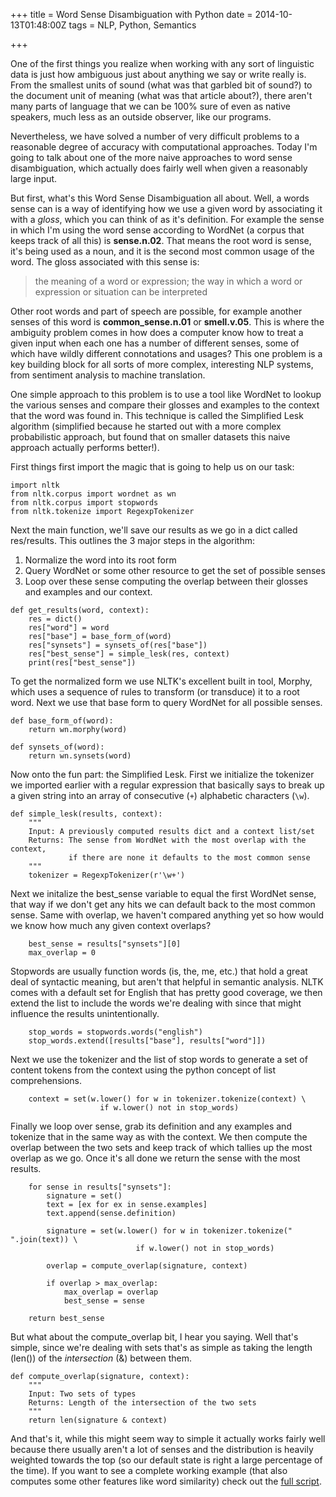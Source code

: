 +++
title = Word Sense Disambiguation with Python
date = 2014-10-13T01:48:00Z
tags = NLP, Python, Semantics

+++

One of the first things you realize when working with any sort of linguistic data is just how ambiguous just about anything we say or write really is. From the smallest units of sound (what was that garbled bit of sound?) to the document unit of meaning (what was that article about?), there aren't many parts of language that we can be 100% sure of even as native speakers, much less as an outside observer, like our programs.

Nevertheless, we have solved a number of very difficult problems to a reasonable degree of accuracy with computational approaches. Today I'm going to talk about one of the more naive approaches to word sense disambiguation, which actually does fairly well when given a reasonably large input.

But first, what's this Word Sense Disambiguation all about. Well, a words sense can is a way of identifying how we use a given word by associating it with a *gloss*, which you can think of as it's definition. For example the sense in which I'm using the word sense according to WordNet (a corpus that keeps track of all this) is **sense.n.02**. That means the root word is sense, it's being used as a noun, and it is the second most common usage of the word. The gloss associated with this sense is:

> the meaning of a word or expression; the way in which a word or expression or situation can be interpreted

Other root words and part of speech are possible, for example another senses of this word is **common_sense.n.01** or **smell.v.05**. This is where the ambiguity problem comes in how does a computer know how to treat a given input when each one has a number of different senses, some of which have wildly different connotations and usages? This one problem is a key building block for all sorts of more complex, interesting NLP systems, from sentiment analysis to machine translation.

One simple approach to this problem is to use a tool like WordNet to lookup the various senses and compare their glosses and examples to the context that the word was found in. This technique is called the Simplified Lesk algorithm (simplified because he started out with a more complex probabilistic approach, but found that on smaller datasets this naive approach actually performs better!).

First things first import the magic that is going to help us on our task:

~~~
import nltk
from nltk.corpus import wordnet as wn
from nltk.corpus import stopwords
from nltk.tokenize import RegexpTokenizer
~~~

Next the main function, we'll save our results as we go in a dict called res/results. This outlines the 3 major steps in the algorithm:

1. Normalize the word into its root form
2. Query WordNet or some other resource to get the set of possible senses
3. Loop over these sense computing the overlap between their glosses and examples and our context.

~~~
def get_results(word, context):
    res = dict()
    res["word"] = word
    res["base"] = base_form_of(word)
    res["synsets"] = synsets_of(res["base"])
    res["best_sense"] = simple_lesk(res, context)
    print(res["best_sense"])
~~~

To get the normalized form we use NLTK's excellent built in tool, Morphy, which uses a sequence of rules to transform (or transduce) it to a root word. Next we use that base form to query WordNet for all possible senses.

~~~
def base_form_of(word):
    return wn.morphy(word)

def synsets_of(word):
    return wn.synsets(word)
~~~

Now onto the fun part: the Simplified Lesk. First we initialize the tokenizer we imported earlier with a regular expression that basically says to break up a given string into an array of consecutive (`+`) alphabetic characters (`\w`).

~~~
def simple_lesk(results, context):
    """
    Input: A previously computed results dict and a context list/set
    Returns: The sense from WordNet with the most overlap with the context,
             if there are none it defaults to the most common sense
    """
    tokenizer = RegexpTokenizer(r'\w+')
~~~

Next we initalize the best_sense variable to equal the first WordNet sense, that way if we don't get any hits we can default back to the most common sense. Same with overlap, we haven't compared anything yet so how would we know how much any given context overlaps?

~~~
    best_sense = results["synsets"][0]
    max_overlap = 0
~~~

Stopwords are usually function words (is, the, me, etc.) that hold a great deal of syntactic meaning, but aren't that helpful in semantic analysis. NLTK comes with a default set for English that has pretty good coverage, we then extend the list to include the words we're dealing with since that might influence the results unintentionally.

~~~
    stop_words = stopwords.words("english")
    stop_words.extend([results["base"], results["word"]])
~~~

Next we use the tokenizer and the list of stop words to generate a set of content tokens from the context using the python concept of list comprehensions.

~~~
    context = set(w.lower() for w in tokenizer.tokenize(context) \
                    if w.lower() not in stop_words)
~~~

Finally we loop over sense, grab its definition and any examples and tokenize that in the same way as with the context. We then compute the overlap between the two sets and keep track of which tallies up the most overlap as we go. Once it's all done we return the sense with the most results.

~~~
    for sense in results["synsets"]:
        signature = set()
        text = [ex for ex in sense.examples]
        text.append(sense.definition)

        signature = set(w.lower() for w in tokenizer.tokenize(" ".join(text)) \
                            if w.lower() not in stop_words)

        overlap = compute_overlap(signature, context)

        if overlap > max_overlap:
            max_overlap = overlap
            best_sense = sense

    return best_sense
~~~

But what about the compute_overlap bit, I hear you saying. Well that's simple, since we're dealing with sets that's as simple as taking the length (len()) of the *intersection* (&) between them.

~~~
def compute_overlap(signature, context):
    """
    Input: Two sets of types
    Returns: Length of the intersection of the two sets
    """
    return len(signature & context)
~~~

And that's it, while this might seem way to simple it actually works fairly well because there usually aren't a lot of senses and the distribution is heavily weighted towards the top (so our default state is right a large percentage of the time). If you want to see a complete working example (that also computes some other features like word similarity) check out the [full script](https://github.com/dropofwill/word-sense-disambiguation/blob/master/ps2_4_wordnetinfo.py).
